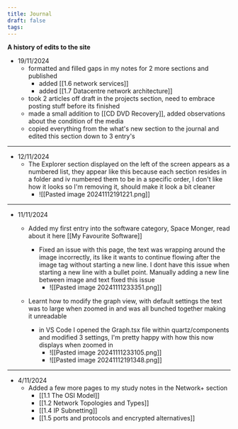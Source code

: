 ```yaml
---
title: Journal
draft: false
tags:
---
```

**A history of edits to the site**

- 19/11/2024
	- formatted and filled gaps in my notes for 2 more sections and published
		- added [[1.6  network services]]
		- added [[1.7  Datacentre network architecture]]
	- took 2 articles off draft in the projects section, need to embrace posting stuff before its finished
	- made a small addition to [[CD DVD Recovery]], added observations about the condition of the media
	- copied everything from the what's new section to the journal and edited this section down to 3 entry's

---

- 12/11/2024
	- The Explorer section displayed on the left of the screen appears as a numbered list, they appear like this because each section resides in a folder and iv numbered them to be in a specific order, I don't like how it looks so I'm removing it, should make it look a bit cleaner
		- ![[Pasted image 20241112191221.png]]

---

- 11/11/2024
	- Added my first entry into the software category, Space Monger, read about it here [[My Favourite Software]]
		- Fixed an issue with this page, the text was wrapping around the image incorrectly, its like it wants to continue flowing after the image tag without starting a new line. I dont have this issue when starting a new line with a bullet point. Manually adding a new line between image and text fixed this issue
			- ![[Pasted image 20241111233351.png]]
	
	- Learnt how to modify the graph view, with default settings the text was to large when zoomed in and was all bunched together making it unreadable
		- in VS Code I opened the Graph.tsx file within quartz/components and modified 3 settings, I'm pretty happy with how this now displays when zoomed in
			- ![[Pasted image 20241111233105.png]]
			- ![[Pasted image 20241112191348.png]]

---

- 4/11/2024
	- Added a few more pages to my study notes in the Network+ section
		- [[1.1 The OSI Model]]
		- [[1.2 Network Topologies and Types]]
		- [[1.4 IP Subnetting]]
		- [[1.5 ports and protocols and encrypted alternatives]]
